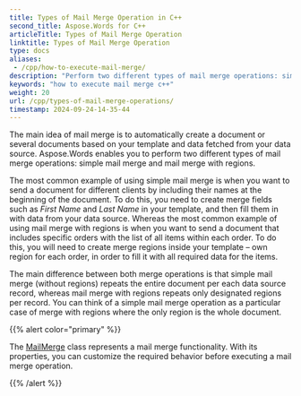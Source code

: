 ```yaml
---
title: Types of Mail Merge Operation in C++
second_title: Aspose.Words for C++
articleTitle: Types of Mail Merge Operation
linktitle: Types of Mail Merge Operation
type: docs
aliases:
 - /cpp/how-to-execute-mail-merge/
description: "Perform two different types of mail merge operations: simple mail merge and mail merge with regions using C++. Simple mail merge repeats the entire document per each data source record, whereas mail merge with regions repeats only designated regions per record."
keywords: "how to execute mail merge c++"
weight: 20
url: /cpp/types-of-mail-merge-operations/
timestamp: 2024-09-24-14-35-44
---
```


The main idea of mail merge is to automatically create a document or several documents based on your template and data fetched from your data source. Aspose.Words enables you to perform two different types of mail merge operations: simple mail merge and mail merge with regions.

The most common example of using simple mail merge is when you want to send a document for different clients by including their names at the beginning of the document. To do this, you need to create merge fields such as *First Name* and *Last Name* in your template, and then fill them in with data from your data source. Whereas the most common example of using mail merge with regions is when you want to send a document that includes specific orders with the list of all items within each order. To do this, you will need to create merge regions inside your template – own region for each order, in order to fill it with all required data for the items.

The main difference between both merge operations is that simple mail merge (without regions) repeats the entire document per each data source record, whereas mail merge with regions repeats only designated regions per record. You can think of a simple mail merge operation as a particular case of merge with regions where the only region is the whole document.

{{% alert color="primary" %}}

The [MailMerge](https://reference.aspose.com/words/cpp/class/aspose.words.mailmerging/mailmerge/) class represents a mail merge functionality. With its properties, you can customize the required behavior before executing a mail merge operation.

{{% /alert %}}

